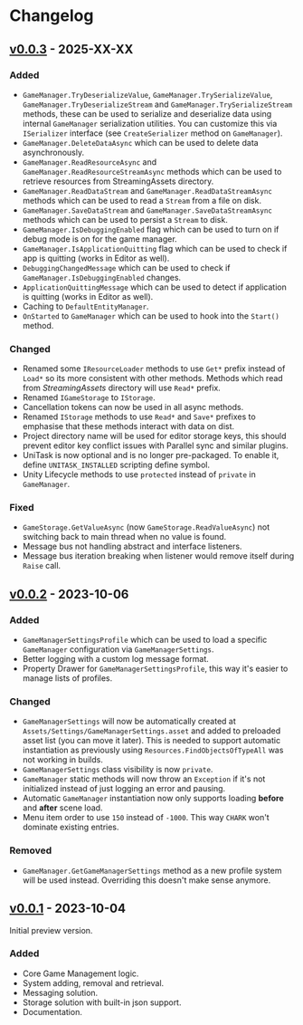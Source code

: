 ﻿# Changelog

## [v0.0.3](https://github.com/chark/game-management/compare/v0.0.2...v0.0.3) - 2025-XX-XX

### Added

- `GameManager.TryDeserializeValue`, `GameManager.TrySerializeValue`, `GameManager.TryDeserializeStream` and `GameManager.TrySerializeStream` methods, these can be used to serialize and deserialize data using internal `GameManager` serialization utilities. You can customize this via `ISerializer` interface (see `CreateSerializer` method on `GameManager`).
- `GameManager.DeleteDataAsync` which can be used to delete data asynchronously.
- `GameManager.ReadResourceAsync` and `GameManager.ReadResourceStreamAsync` methods which can be used to retrieve resources from StreamingAssets directory.
- `GameManager.ReadDataStream` and `GameManager.ReadDataStreamAsync` methods which can be used to read a `Stream` from a file on disk.
- `GameManager.SaveDataStream` and `GameManager.SaveDataStreamAsync` methods which can be used to persist a `Stream` to disk.
- `GameManager.IsDebuggingEnabled` flag which can be used to turn on if debug mode is on for the game manager.
- `GameManager.IsApplicationQuitting` flag which can be used to check if app is quitting (works in Editor as well).
- `DebuggingChangedMessage` which can be used to check if `GameManager.IsDebuggingEnabled` changes.
- `ApplicationQuittingMessage` which can be used to detect if application is quitting (works in Editor as well).
- Caching to `DefaultEntityManager`.
- `OnStarted` to `GameManager` which can be used to hook into the `Start()` method.

### Changed

- Renamed some `IResourceLoader` methods to use `Get*` prefix instead of `Load*` so its more consistent with other methods. Methods which read from _StreamingAssets_ directory will use `Read*` prefix.
- Renamed `IGameStorage` to `IStorage`.
- Cancellation tokens can now be used in all async methods.
- Renamed `IStorage` methods to use `Read*` and `Save*` prefixes to emphasise that these methods interact with data on dist.
- Project directory name will be used for editor storage keys, this should prevent editor key conflict issues with Parallel sync and similar plugins.
- UniTask is now optional and is no longer pre-packaged. To enable it, define `UNITASK_INSTALLED` scripting define symbol.
- Unity Lifecycle methods to use `protected` instead of `private` in `GameManager`.

### Fixed

- `GameStorage.GetValueAsync` (now `GameStorage.ReadValueAsync`) not switching back to main thread when no value is found.
- Message bus not handling abstract and interface listeners.
- Message bus iteration breaking when listener would remove itself during `Raise` call.

## [v0.0.2](https://github.com/chark/game-management/compare/v0.0.1...v0.0.2) - 2023-10-06

### Added

- `GameManagerSettingsProfile` which can be used to load a specific `GameManager` configuration via `GameManagerSettings`.
- Better logging with a custom log message format.
- Property Drawer for `GameManagerSettingsProfile`, this way it's easier to manage lists of profiles.

### Changed

- `GameManagerSettings` will now be automatically created at `Assets/Settings/GameManagerSettings.asset` and added to preloaded asset list (you can move it later). This is needed to support automatic instantiation as previously using `Resources.FindObjectsOfTypeAll` was not working in builds.
- `GameManagerSettings` class visibility is now `private`.
- `GameManager` static methods will now throw an `Exception` if it's not initialized instead of just logging an error and pausing.
- Automatic `GameManager` instantiation now only supports loading **before** and **after** scene load.
- Menu item order to use `150` instead of `-1000`. This way `CHARK` won't dominate existing entries.

### Removed

- `GameManager.GetGameManagerSettings` method as a new profile system will be used instead. Overriding this doesn't make sense anymore.

## [v0.0.1](https://github.com/chark/game-management/compare/v0.0.1) - 2023-10-04

Initial preview version.

### Added

- Core Game Management logic.
- System adding, removal and retrieval.
- Messaging solution.
- Storage solution with built-in json support.
- Documentation.
